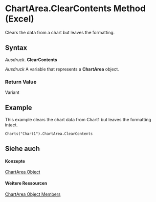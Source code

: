 
# ChartArea.ClearContents Method (Excel)

Clears the data from a chart but leaves the formatting.


## Syntax

 _Ausdruck_. **ClearContents**

 _Ausdruck_ A variable that represents a **ChartArea** object.


### Return Value

Variant


## Example

This example clears the chart data from Chart1 but leaves the formatting intact.


```
Charts("Chart1").ChartArea.ClearContents
```


## Siehe auch


#### Konzepte


[ChartArea Object](883423b5-7689-b164-c0a3-8dab049b5d9e.md)
#### Weitere Ressourcen


[ChartArea Object Members](http://msdn.microsoft.com/library/7be5d1c8-31ef-e784-7381-0bd95532da94%28Office.15%29.aspx)
